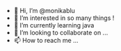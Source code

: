 - 👋 Hi, I’m @monikablu
- 👀 I’m interested in so many things !
- 🌱 I’m currently learning java
- 💞️ I’m looking to collaborate on ...
- 📫 How to reach me ...

<!---
monikablu/monikablu is a ✨ special ✨ repository because its `README.md` (this file) appears on your GitHub profile.
You can click the Preview link to take a look at your changes.
--->

